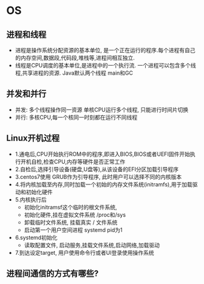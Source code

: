 # OS

## 进程和线程

- 进程是操作系统分配资源的基本单位, 是一个正在运行的程序.每个进程有自己的内存空间,数据段,代码段,堆栈等,进程间相互独立.
- 线程是CPU调度的基本单位,是进程中的一个执行流. 一个进程可以包含多个线程,共享进程的资源. Java默认两个线程 main和GC

## 并发和并行

- 并发: 多个线程操作同一资源   单核CPU运行多个线程, 只能进行时间片切换
- 并行: 多核CPU,每一个核同一时刻都在运行不同线程

## Linux开机过程

- 1.通电后,CPU开始执行ROM中的程序,即进入BIOS,BIOS或者UEFI固件开始执行开机自检,检查CPU,内存等硬件是否正常工作
- 2.自检后,选择引导设备(硬盘,U盘等),从该设备的EFI分区加载引导程序
- 3.centos7使用 GRUB作为引导程序, 此时用户可以选择不同的内核版本
- 4.将内核加载至内存,同时加载一个初始的内存文件系统(initramfs),用于加载驱动和初始化硬件
- 5.内核执行后
  - 初始化initramsf这个临时的根文件系统,
  - 初始化硬件,挂在虚拟文件系统 /proc和/sys 
  - 卸载临时文件系统, 挂载真实 / 文件系统
  - 启动第一个用户空间进程 systemd  pid为1
- 6.systemd初始化
  - 读取配置文件, 启动服务,挂载文件系统,启动网络,加载驱动
- 7.到达设定target, 用户使用命令行或者UI登录使用操作系统

## 进程间通信的方式有哪些?



